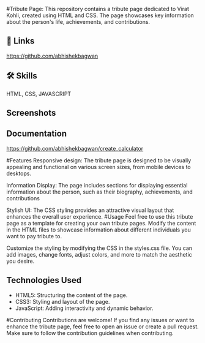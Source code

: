 
#Tribute Page:
This repository contains a tribute page dedicated to Virat Kohli, created using HTML and CSS. The page showcases key information about the person's life, achievements, and contributions.
## 🔗 Links
https://github.com/abhishekbagwan
## 🛠 Skills
HTML,
CSS,
JAVASCRIPT
## Screenshots




## Documentation

https://github.com/abhishekbagwan/create_calculator


#Features
Responsive design: The tribute page is designed to be visually appealing and functional on various screen sizes, from mobile devices to desktops.   

Information Display: The page includes sections for displaying essential information about the person, such as their biography, achievements, and contributions

Stylish UI: The CSS styling provides an attractive visual layout that enhances the overall user experience.
#Usage
Feel free to use this tribute page as a template for creating your own tribute pages. Modify the content in the HTML files to showcase information about different individuals you want to pay tribute to.

Customize the styling by modifying the CSS in the styles.css file. You can add images, change fonts, adjust colors, and more to match the aesthetic you desire.


## Technologies Used

- HTML5: Structuring the content of the page.
- CSS3: Styling and layout of the page.
- JavaScript: Adding interactivity and dynamic   behavior.


#Contributing
Contributions are welcome! If you find any issues or want to enhance the tribute page, feel free to open an issue or create a pull request. Make sure to follow the contribution guidelines when contributing.
